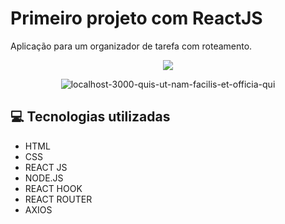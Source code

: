 <h1> Primeiro projeto com ReactJS </h1>
Aplicação para um organizador de tarefa com roteamento.</br>

<p align="center"><img src="https://i.ibb.co/xHD0rBN/localhost-3000.png"></p>

<p align="center"><img src="https://i.ibb.co/SBDcJfc/localhost-3000-quis-ut-nam-facilis-et-officia-qui.png" alt="localhost-3000-quis-ut-nam-facilis-et-officia-qui"></center>

<h2>💻 Tecnologias utilizadas</h2>
<ul>
<li>HTML</li>
<li>CSS</li>
<li>REACT JS</li>
<li>NODE.JS</li>
<li>REACT HOOK</li>
<li>REACT ROUTER</li>
<li>AXIOS</li>
</ul>
